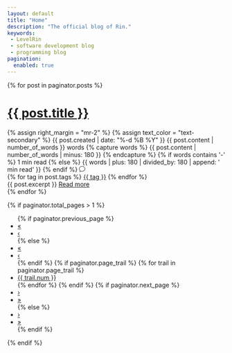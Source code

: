```yaml
---
layout: default
title: "Home"
description: "The official blog of Rin."
keywords:
 - LevelRin
 - software development blog
 - programming blog
pagination:
  enabled: true
---
```


{% for post in paginator.posts %}
  <h1><a class="text-dark" href="{{ post.url }}">{{ post.title }}</a></h1>
  <div>
    {% assign right_margin = "mr-2" %}
    {% assign text_color = "text-secondary" %}
    <time class="{{ right_margin }} {{ text_color }}">{{ post.created | date: "%-d %B %Y" }}</time>
    <span class="{{ right_margin }} {{ text_color }}">{{ post.content | number_of_words }} words</span>
    {% capture words %}
      {{ post.content | number_of_words | minus: 180 }}
    {% endcapture %}
    {% if words contains '-' %}
      <span class="{{ right_margin }} {{ text_color }}">1 min read</span>
    {% else %}
      <span class="{{ right_margin }} {{ text_color }}">{{ words | plus: 180 | divided_by: 180 | append: ' min read' }}</span>
    {% endif %}
    <svg class="bi bi-chat" width="1em" height="1em" viewBox="0 0 16 16" fill="currentColor" xmlns="http://www.w3.org/2000/svg">
      <path fill-rule="evenodd" d="M2.678 11.894a1 1 0 0 1 .287.801 10.97 10.97 0 0 1-.398 2c1.395-.323 2.247-.697 2.634-.893a1 1 0 0 1 .71-.074A8.06 8.06 0 0 0 8 14c3.996 0 7-2.807 7-6 0-3.192-3.004-6-7-6S1 4.808 1 8c0 1.468.617 2.83 1.678 3.894zm-.493 3.905a21.682 21.682 0 0 1-.713.129c-.2.032-.352-.176-.273-.362a9.68 9.68 0 0 0 .244-.637l.003-.01c.248-.72.45-1.548.524-2.319C.743 11.37 0 9.76 0 8c0-3.866 3.582-7 8-7s8 3.134 8 7-3.582 7-8 7a9.06 9.06 0 0 1-2.347-.306c-.52.263-1.639.742-3.468 1.105z"/>
    </svg>
    <a class="{{ right_margin }} {{ text_color }}" href="{{ post.url | absolute_url }}#disqus_thread"></a>
  </div>
  <div>
    {% for tag in post.tags %}
      <a href="/tag/{{ tag }}">{{ tag }}</a>
    {% endfor %}
  </div>
  {{ post.excerpt }}
  <a href="{{ post.url }}">Read more</a>
  <div class="mt-5"></div>
{% endfor %}


<!-- pagination -->
{% if paginator.total_pages > 1 %}
  <nav aria-label="page navigation for the blog">
    <ul class="pagination justify-content-center">
      {% if paginator.previous_page %}
        <li class="page-item">
          <a class="page-link" href="{{ paginator.first_page_path | prepend: site.baseurl }}">&laquo;</a>
        </li>
        <li class="page-item">
          <a class="page-link" href="{{ paginator.previous_page_path | prepend: site.baseurl }}">&lsaquo;</a>
        </li>
      {% else %}
        <li class="page-item disabled">
          <a class="page-link" href="#" tabindex="-1">&laquo;</a>
        </li>
        <li class="page-item disabled">
          <a class="page-link" href="#" tabindex="-1">&lsaquo;</a>
        </li>
      {% endif %}
      {% if paginator.page_trail %}
        {% for trail in paginator.page_trail %}
          <li {% if page.url == trail.path %}class="page-item active"{% endif %}>
              <a href="{{ trail.path | prepend: site.baseurl }}" title="{{trail.title}}" class="page-link">{{ trail.num }}</a>
          </li>
        {% endfor %}
      {% endif %}
      {% if paginator.next_page %}
        <li class="page-item">
          <a class="page-link" href="{{ paginator.next_page_path | prepend: site.baseurl }}">&rsaquo;</a>
        </li>
        <li class="page-item">
          <a class="page-link" href="{{ paginator.last_page_path | prepend: site.baseurl }}">&raquo;</a>
        </li>
      {% else %}
        <li class="page-item disabled">
          <a class="page-link" href="#" tabindex="-1">&rsaquo;</a>
        </li>
        <li class="page-item disabled">
          <a class="page-link" href="#" tabindex="-1">&raquo;</a>
        </li>
      {% endif %}
    </ul>
  </nav>
{% endif %}

<script id="dsq-count-scr" src="//levelrin.disqus.com/count.js" async></script>
